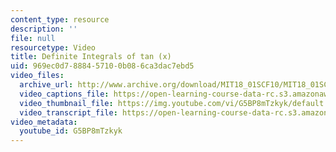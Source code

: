 ```yaml
---
content_type: resource
description: ''
file: null
resourcetype: Video
title: Definite Integrals of tan (x)
uid: 969ec0d7-8884-5710-0b08-6ca3dac7ebd5
video_files:
  archive_url: http://www.archive.org/download/MIT18_01SCF10/MIT18_01SCF10Rec_38_300k.mp4
  video_captions_file: https://open-learning-course-data-rc.s3.amazonaws.com/18-01sc-single-variable-calculus-fall-2010/7b7e35b72b0f5a19befc7b930a90c093_G5BP8mTzkyk.vtt
  video_thumbnail_file: https://img.youtube.com/vi/G5BP8mTzkyk/default.jpg
  video_transcript_file: https://open-learning-course-data-rc.s3.amazonaws.com/18-01sc-single-variable-calculus-fall-2010/ea56a9926f8666003d44c207301ec313_G5BP8mTzkyk.pdf
video_metadata:
  youtube_id: G5BP8mTzkyk
---
```

